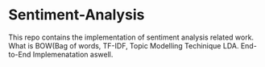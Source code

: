# Sentiment-Analysis
This repo contains the implementation of sentiment analysis related work. What is BOW(Bag of words, TF-IDF, Topic Modelling Techinique LDA. End-to-End Implemenatation aswell.
